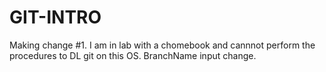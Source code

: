 # GIT-INTRO
Making change #1.
I am in lab with a chomebook and cannnot perform the procedures to DL git on this OS.
BranchName input change.
